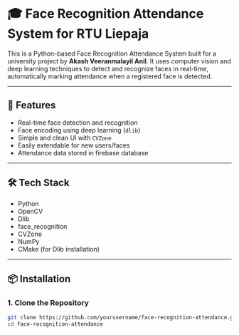 # 🎓 Face Recognition Attendance System for RTU Liepaja 

This is a Python-based Face Recognition Attendance System built for a university project by **Akash Veeranmalayil Anil**. It uses computer vision and deep learning techniques to detect and recognize faces in real-time, automatically marking attendance when a registered face is detected.

---

## 🚀 Features

- Real-time face detection and recognition
- Face encoding using deep learning (`dlib`)
- Simple and clean UI with `CVZone`
- Easily extendable for new users/faces
- Attendance data stored in firebase database

---

## 🛠️ Tech Stack

- Python
- OpenCV
- Dlib
- face_recognition
- CVZone
- NumPy
- CMake (for Dlib installation)

---

## 📦 Installation

### 1. Clone the Repository
```bash
git clone https://github.com/yourusername/face-recognition-attendance.git
cd face-recognition-attendance
